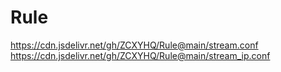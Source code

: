 # Rule
https://cdn.jsdelivr.net/gh/ZCXYHQ/Rule@main/stream.conf
https://cdn.jsdelivr.net/gh/ZCXYHQ/Rule@main/stream_ip.conf
